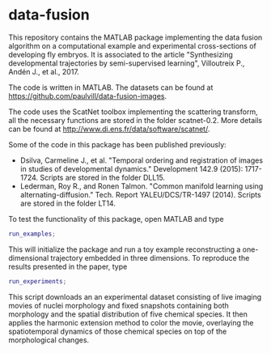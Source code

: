 # data-fusion
This repository contains the MATLAB package implementing the data fusion algorithm on a computational example and experimental cross-sections of developing fly embryos. It is associated to the article "Synthesizing developmental trajectories by semi-supervised learning", Villoutreix P., Andén J., et al., 2017.

The code is written in MATLAB. The datasets can be found at <https://github.com/paulvill/data-fusion-images>.

The code uses the ScatNet toolbox implementing the scattering transform, all the necessary functions are stored in the folder scatnet-0.2. More details can be found at <http://www.di.ens.fr/data/software/scatnet/>.

Some of the code in this package has been published previously:
- Dsilva, Carmeline J., et al. "Temporal ordering and registration of images in studies of developmental dynamics." Development 142.9 (2015): 1717-1724.
    Scripts are stored in the folder DLL15.
- Lederman, Roy R., and Ronen Talmon. "Common manifold learning using alternating-diffusion."  Tech. Report YALEU/DCS/TR-1497 (2014).
    Scripts are stored in the folder LT14.

To test the functionality of this package, open MATLAB and type
```matlab
run_examples;
```
This will initialize the package and run a toy example reconstructing a one-dimensional trajectory embedded in three dimensions. To reproduce the results presented in the paper, type
```matlab
run_experiments;
```
This script downloads an an experimental dataset consisting of live imaging movies of nuclei morphology and fixed snapshots containing both morphology and the spatial distribution of five chemical species. It then applies the harmonic extension method to color the movie, overlaying the spatiotemporal dynamics of those chemical species on top of the morphological changes.
